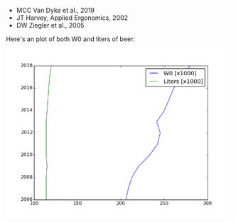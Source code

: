 * MCC Van Dyke et al., 2019  
* JT Harvey, Applied Ergonomics, 2002  
* DW Ziegler et al., 2005  

Here's an plot of both W0 and liters of beer:

![Plot](figure_1.png)
